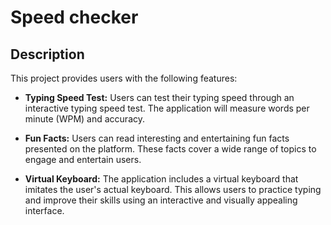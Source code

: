# Speed checker

## Description

This project provides users with the following features:

- **Typing Speed Test:** Users can test their typing speed through an interactive typing speed test. The application will measure words per minute (WPM) and accuracy.

- **Fun Facts:** Users can read interesting and entertaining fun facts presented on the platform. These facts cover a wide range of topics to engage and entertain users.

- **Virtual Keyboard:** The application includes a virtual keyboard that imitates the user's actual keyboard. This allows users to practice typing and improve their skills using an interactive and visually appealing interface.
